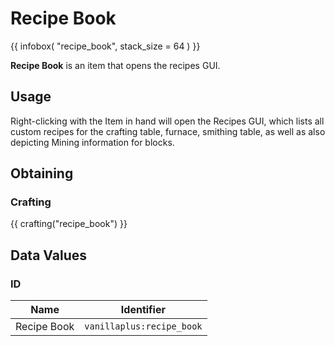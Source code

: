# Recipe Book

{{ infobox(
  "recipe_book",
  stack_size = 64 
) }}

**Recipe Book** is an item that opens the recipes GUI.

## Usage

Right-clicking with the Item in hand will open the Recipes GUI, which lists all custom recipes for the crafting table, furnace, smithing table, as well as also depicting Mining information for blocks.

## Obtaining

### Crafting

{{ crafting("recipe_book") }}

## Data Values

### ID

| Name        | Identifier                |
|-------------|---------------------------|
| Recipe Book | `vanillaplus:recipe_book` |